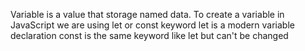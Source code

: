 Variable is a value that storage named data. To create a variable in JavaScript we are using let  or const keyword
let is a modern variable declaration
const is the same keyword like let but can't be changed 
